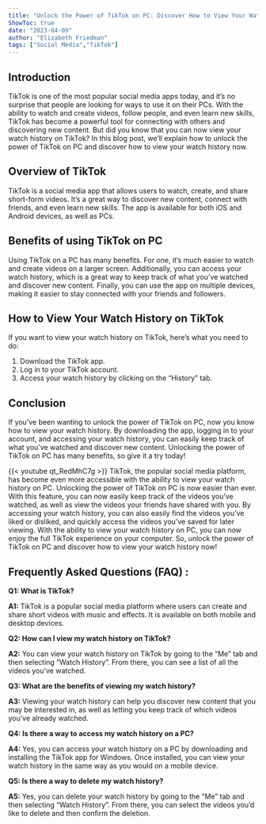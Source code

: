 ```yaml
---
title: "Unlock the Power of TikTok on PC: Discover How to View Your Watch History Now!"
ShowToc: true 
date: "2023-04-09"
author: "Elizabeth Friedman" 
tags: ["Social Media","TikTok"]
---
```

## Introduction

TikTok is one of the most popular social media apps today, and it’s no surprise that people are looking for ways to use it on their PCs. With the ability to watch and create videos, follow people, and even learn new skills, TikTok has become a powerful tool for connecting with others and discovering new content. But did you know that you can now view your watch history on TikTok? In this blog post, we’ll explain how to unlock the power of TikTok on PC and discover how to view your watch history now.

## Overview of TikTok

TikTok is a social media app that allows users to watch, create, and share short-form videos. It’s a great way to discover new content, connect with friends, and even learn new skills. The app is available for both iOS and Android devices, as well as PCs.

## Benefits of using TikTok on PC

Using TikTok on a PC has many benefits. For one, it’s much easier to watch and create videos on a larger screen. Additionally, you can access your watch history, which is a great way to keep track of what you’ve watched and discover new content. Finally, you can use the app on multiple devices, making it easier to stay connected with your friends and followers.

## How to View Your Watch History on TikTok

If you want to view your watch history on TikTok, here’s what you need to do:

1. Download the TikTok app.
2. Log in to your TikTok account.
3. Access your watch history by clicking on the “History” tab.

## Conclusion

If you’ve been wanting to unlock the power of TikTok on PC, now you know how to view your watch history. By downloading the app, logging in to your account, and accessing your watch history, you can easily keep track of what you’ve watched and discover new content. Unlocking the power of TikTok on PC has many benefits, so give it a try today!

{{< youtube qt_RedMhC7g >}} 
TikTok, the popular social media platform, has become even more accessible with the ability to view your watch history on PC. Unlocking the power of TikTok on PC is now easier than ever. With this feature, you can now easily keep track of the videos you’ve watched, as well as view the videos your friends have shared with you. By accessing your watch history, you can also easily find the videos you’ve liked or disliked, and quickly access the videos you’ve saved for later viewing. With the ability to view your watch history on PC, you can now enjoy the full TikTok experience on your computer. So, unlock the power of TikTok on PC and discover how to view your watch history now!

## Frequently Asked Questions (FAQ) :
**Q1: What is TikTok?**

**A1:** TikTok is a popular social media platform where users can create and share short videos with music and effects. It is available on both mobile and desktop devices.

**Q2: How can I view my watch history on TikTok?**

**A2:** You can view your watch history on TikTok by going to the “Me” tab and then selecting “Watch History”. From there, you can see a list of all the videos you’ve watched.

**Q3: What are the benefits of viewing my watch history?**

**A3:** Viewing your watch history can help you discover new content that you may be interested in, as well as letting you keep track of which videos you’ve already watched.

**Q4: Is there a way to access my watch history on a PC?**

**A4:** Yes, you can access your watch history on a PC by downloading and installing the TikTok app for Windows. Once installed, you can view your watch history in the same way as you would on a mobile device.

**Q5: Is there a way to delete my watch history?**

**A5:** Yes, you can delete your watch history by going to the “Me” tab and then selecting “Watch History”. From there, you can select the videos you’d like to delete and then confirm the deletion.



